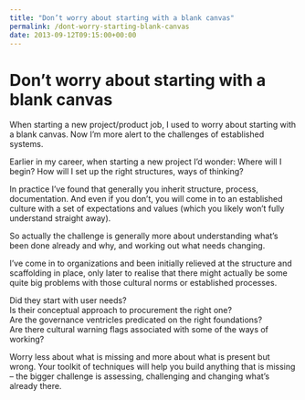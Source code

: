 ```yaml
---
title: "Don’t worry about starting with a blank canvas"
permalink: /dont-worry-starting-blank-canvas
date: 2013-09-12T09:15:00+00:00
---
```


# Don’t worry about starting with a blank canvas

When starting a new project/product job, I used to worry about starting with a blank canvas. Now I’m more alert to the challenges of established systems.

Earlier in my career, when starting a new project I’d wonder: Where will I begin? How will I set up the right structures, ways of thinking?

In practice I’ve found that generally you inherit structure, process, documentation. And even if you don’t, you will come in to an established culture with a set of expectations and values (which you likely won’t fully understand straight away).

So actually the challenge is generally more about understanding what’s been done already and why, and working out what needs changing.

I’ve come in to organizations and been initially relieved at the structure and scaffolding in place, only later to realise that there might actually be some quite big problems with those cultural norms or established processes.

Did they start with user needs?  
Is their conceptual approach to procurement the right one?  
Are the governance ventricles predicated on the right foundations?  
Are there cultural warning flags associated with some of the ways of working?

Worry less about what is missing and more about what is present but wrong. Your toolkit of techniques will help you build anything that is missing – the bigger challenge is assessing, challenging and changing what’s already there.